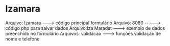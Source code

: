 # Izamara
Arquivo: Izamara ---> código principal formulário
Arquivo: 8080 -----> código php para salvar dados
Arquivo:Iza Maradat ---> exemplo de dados preenchido no formulário
Arquivos: validacao ---> funções validação de nome e telefone
